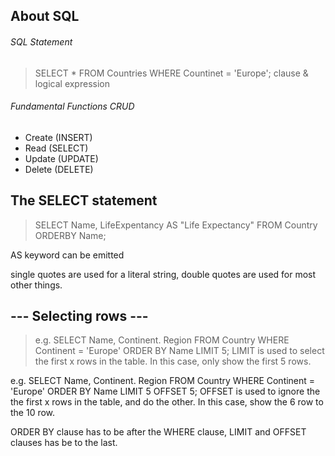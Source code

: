 ## About SQL

###### SQL Statement
> SELECT * FROM Countries WHERE Countinet = 'Europe';
clause & logical expression

###### Fundamental Functions CRUD
- Create (INSERT)
- Read (SELECT)
- Update (UPDATE)
- Delete (DELETE)



## The SELECT statement

> SELECT Name, LifeExpentancy AS "Life Expectancy" FROM Country ORDERBY Name;

AS keyword can be emitted

single quotes are used for a literal string, 
double quotes are used for most other things.




## --- Selecting rows ---

> e.g. SELECT Name, Continent. Region FROM Country WHERE Continent = 'Europe' ORDER BY Name LIMIT 5;
LIMIT is used to select the first x rows in the table.
In this case, only show the first 5 rows.

e.g. SELECT Name, Continent. Region FROM Country WHERE Continent = 'Europe' ORDER BY Name LIMIT 5 OFFSET 5;
OFFSET is used to ignore the the first x rows in the table, and do the other.
In this case, show the 6 row to the 10 row.

ORDER BY clause has to be after the WHERE clause, 
LIMIT and OFFSET clauses has be to the last.
